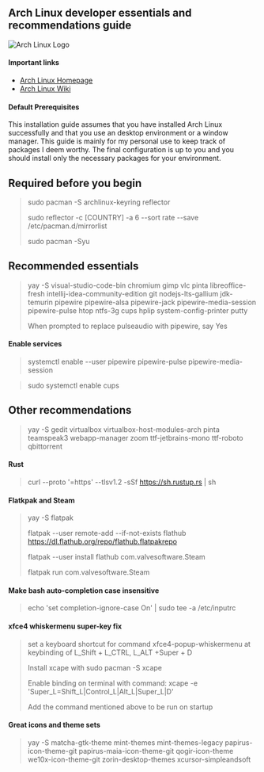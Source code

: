 ## Arch Linux developer essentials and recommendations guide
![Arch Linux Logo](https://archlinux.org/static/logos/archlinux-logo-dark-90dpi.ebdee92a15b3.png)  

#### Important links
- [Arch Linux Homepage](https://archlinux.org/ "Arch Linux Homepage")
- [Arch Linux Wiki](https://wiki.archlinux.org/ "Arch Wiki")

#### Default Prerequisites
This installation guide assumes that you have installed Arch Linux successfully and that you use an desktop environment or a window manager. This guide is mainly for my personal use to keep track of packages I deem worthy. The final configuration is up to you and you should install only the necessary packages for your environment.

## Required before you begin
> sudo pacman -S archlinux-keyring reflector
> 
> sudo reflector -c [COUNTRY] -a 6 --sort rate --save /etc/pacman.d/mirrorlist
> 
> sudo pacman -Syu

## Recommended essentials
> yay -S visual-studio-code-bin chromium gimp vlc pinta libreoffice-fresh intellij-idea-community-edition git nodejs-lts-gallium jdk-temurin pipewire pipewire-alsa pipewire-jack pipewire-media-session pipewire-pulse htop ntfs-3g cups hplip system-config-printer putty
> 
> When prompted to replace pulseaudio with pipewire, say Yes

#### Enable services
> systemctl enable --user pipewire pipewire-pulse pipewire-media-session

> sudo systemctl enable cups

## Other recommendations
> yay -S gedit virtualbox virtualbox-host-modules-arch pinta teamspeak3 webapp-manager zoom ttf-jetbrains-mono ttf-roboto qbittorrent

#### Rust
> curl --proto '=https' --tlsv1.2 -sSf https://sh.rustup.rs | sh

#### Flatkpak and Steam
> yay -S flatpak
> 
> flatpak --user remote-add --if-not-exists flathub https://dl.flathub.org/repo/flathub.flatpakrepo
> 
> flatpak --user install flathub com.valvesoftware.Steam
> 
> flatpak run com.valvesoftware.Steam

#### Make bash auto-completion case insensitive
> echo 'set completion-ignore-case On' | sudo tee -a /etc/inputrc

#### xfce4 whiskermenu super-key fix
> set a keyboard shortcut for command xfce4-popup-whiskermenu at keybinding of L_Shift + L_CTRL, L_ALT +Super + D
> 
> Install xcape with sudo pacman -S xcape
> 
> Enable binding on terminal with command: xcape -e 'Super_L=Shift_L|Control_L|Alt_L|Super_L|D'
> 
> Add the command mentioned above to be run on startup

#### Great icons and theme sets
> yay -S matcha-gtk-theme mint-themes mint-themes-legacy papirus-icon-theme-git papirus-maia-icon-theme-git qogir-icon-theme we10x-icon-theme-git zorin-desktop-themes xcursor-simpleandsoft

